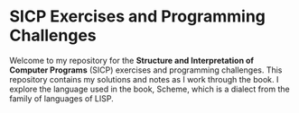 # SICP Exercises and Programming Challenges

Welcome to my repository for the **Structure and Interpretation of Computer Programs** (SICP) exercises and programming challenges. This repository contains my solutions and notes as I work through the book. I explore the language used in the book, Scheme, which is a dialect from the family of languages of LISP.

